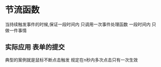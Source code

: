 # 节流函数
当持续触发事件的时候,保证一段时间内  只调用一次事件处理函数
一段时间内  只做一件事情

## 实际应用  表单的提交
典型的案例就是鼠标不断点击触发  规定在n秒内多次点击只有一次生效